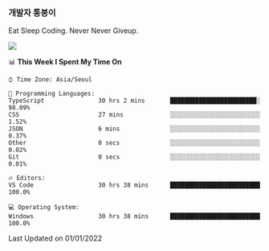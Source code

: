 ### 개발자 통붕이
Eat Sleep Coding.
Never Never Giveup.

<img src="https://github-readme-stats.vercel.app/api/top-langs/?username=tiaz0128&layout=compact" />

<br/>

<!--START_SECTION:waka-->
📊 **This Week I Spent My Time On** 

```text
⌚︎ Time Zone: Asia/Seoul

💬 Programming Languages: 
TypeScript               30 hrs 2 mins       ████████████████████████░   98.09% 
CSS                      27 mins             ░░░░░░░░░░░░░░░░░░░░░░░░░   1.52% 
JSON                     6 mins              ░░░░░░░░░░░░░░░░░░░░░░░░░   0.37% 
Other                    0 secs              ░░░░░░░░░░░░░░░░░░░░░░░░░   0.02% 
Git                      0 secs              ░░░░░░░░░░░░░░░░░░░░░░░░░   0.01%

🔥 Editors: 
VS Code                  30 hrs 38 mins      █████████████████████████   100.0%

💻 Operating System: 
Windows                  30 hrs 38 mins      █████████████████████████   100.0%

```


 Last Updated on 01/01/2022
<!--END_SECTION:waka-->
